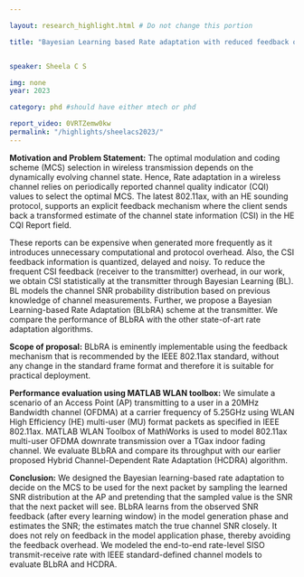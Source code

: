 ```yaml
---

layout: research_highlight.html # Do not change this portion

title: "Bayesian Learning based Rate adaptation with reduced feedback overhead for IEEE WLANs"


speaker: Sheela C S

img: none
year: 2023

category: phd #should have either mtech or phd

report_video: 0VRTZemw0kw
permalink: "/highlights/sheelacs2023/"
---
```

**Motivation and Problem Statement:**
The optimal modulation and coding scheme (MCS) selection in wireless transmission depends on the dynamically evolving channel state. Hence, Rate adaptation in a wireless channel relies on periodically reported channel quality indicator (CQI) values to select the optimal MCS. The latest 802.11ax, with an HE sounding protocol, supports an explicit feedback mechanism where the client sends back a transformed estimate of the channel state information (CSI) in the HE CQI Report field.

These reports can be expensive when generated more frequently as it introduces unnecessary computational and protocol overhead. Also, the CSI feedback information is quantized, delayed and noisy. To reduce the frequent CSI feedback (receiver to the transmitter) overhead, in our work, we obtain CSI statistically at the transmitter through Bayesian Learning (BL). BL models the channel SNR probability distribution based on previous knowledge of channel measurements. Further, we propose a Bayesian Learning-based Rate Adaptation (BLbRA) scheme at the transmitter. We compare the performance of BLbRA with the other state-of-art rate adaptation algorithms.

**Scope of proposal:**
BLbRA is eminently implementable using the feedback mechanism that is recommended by the IEEE 802.11ax standard, without any change in the standard frame format and therefore it is suitable for practical deployment.

**Performance evaluation using MATLAB WLAN toolbox:**
We simulate a scenario of an Access Point (AP) transmitting to a user in a 20MHz Bandwidth channel (OFDMA) at a carrier frequency of 5.25GHz using WLAN High Efficiency (HE) multi-user (MU) format packets as specified in IEEE 802.11ax.
MATLAB WLAN Toolbox of MathWorks is used to model 802.11ax multi-user OFDMA downrate transmission over a TGax indoor fading channel. We evaluate BLbRA and compare its throughput with our earlier proposed Hybrid Channel-Dependent Rate Adaptation (HCDRA) algorithm.

**Conclusion:**
We designed the Bayesian learning-based rate adaptation to decide on the MCS to be used for the next packet by sampling the learned SNR distribution at the AP and pretending that the sampled value is the SNR that the next packet will see. BLbRA learns from the observed SNR feedback (after every learning window) in the model generation phase and estimates the SNR; the estimates match the true channel SNR closely. It does not rely on feedback in the model application phase, thereby avoiding the feedback overhead. We modeled the end-to-end rate-level SISO transmit-receive rate with IEEE standard-defined channel models to evaluate BLbRA and HCDRA.